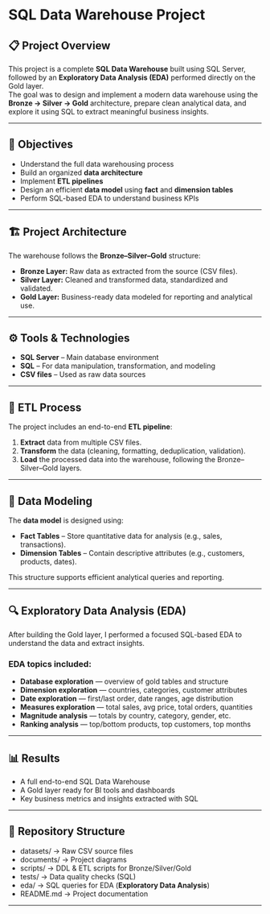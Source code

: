 #  SQL Data Warehouse Project

## 📋 Project Overview
This project is a complete **SQL Data Warehouse** built using SQL Server, followed by an **Exploratory Data Analysis (EDA)** performed directly on the Gold layer.  
The goal was to design and implement a modern data warehouse using the **Bronze → Silver → Gold** architecture, prepare clean analytical data, and explore it using SQL to extract meaningful business insights.

---

## 🧩 Objectives
- Understand the full data warehousing process  
- Build an organized **data architecture**  
- Implement **ETL pipelines**  
- Design an efficient **data model** using **fact** and **dimension tables**  
- Perform SQL-based EDA to understand business KPIs 

---

## 🏗️ Project Architecture
The warehouse follows the **Bronze–Silver–Gold** structure:

- **Bronze Layer:** Raw data as extracted from the source (CSV files).  
- **Silver Layer:** Cleaned and transformed data, standardized and validated.  
- **Gold Layer:** Business-ready data modeled for reporting and analytical use.

---

## ⚙️ Tools & Technologies
- **SQL Server** – Main database environment  
- **SQL** – For data manipulation, transformation, and modeling  
- **CSV files** – Used as raw data sources  

---

## 🔄 ETL Process
The project includes an end-to-end **ETL pipeline**:

1. **Extract** data from multiple CSV files.  
2. **Transform** the data (cleaning, formatting, deduplication, validation).  
3. **Load** the processed data into the warehouse, following the Bronze–Silver–Gold layers.  

---

## 🧮 Data Modeling
The **data model** is designed using:
- **Fact Tables** – Store quantitative data for analysis (e.g., sales, transactions).  
- **Dimension Tables** – Contain descriptive attributes (e.g., customers, products, dates).  

This structure supports efficient analytical queries and reporting.

---

## 🔍 Exploratory Data Analysis (EDA)
After building the Gold layer, I performed a focused SQL-based EDA to understand the data and extract insights.

### EDA topics included:
- **Database exploration** — overview of gold tables and structure  
- **Dimension exploration** — countries, categories, customer attributes  
- **Date exploration** — first/last order, date ranges, age distribution  
- **Measures exploration** — total sales, avg price, total orders, quantities  
- **Magnitude analysis** — totals by country, category, gender, etc.  
- **Ranking analysis** — top/bottom products, top customers, top months

---

## 📊 Results
- A full end-to-end SQL Data Warehouse  
- A Gold layer ready for BI tools and dashboards  
- Key business metrics and insights extracted with SQL  

---

## 📁 Repository Structure

- datasets/ → Raw CSV source files
- documents/ → Project diagrams
- scripts/ → DDL & ETL scripts for Bronze/Silver/Gold
- tests/ → Data quality checks (SQL)
- eda/ → SQL queries for EDA (**Exploratory Data Analysis**)
- README.md → Project documentation

---
